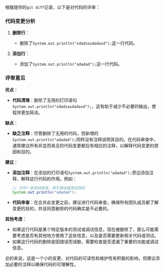 根据提供的`git diff`记录，以下是对代码的评审：

### 代码变更分析

1. **删除行**：
   - 删除了`System.out.println("sdadsasdadasd");`这一行代码。

2. **添加行**：
   - 添加了`System.out.println("adadad");`这一行代码。

### 评审意见

**优点**：
- **代码清理**：删除了无用的打印语句`System.out.println("sdadsasdadasd");`，这有助于减少不必要的输出，使程序更加简洁。

**缺点**：
- **缺乏注释**：尽管删除了无用的代码，但新增的`System.out.println("adadad");`同样没有注释说明其目的。在代码审查中，通常建议所有非显而易见的代码变更都应有相应的注释，以解释代码变更的原因和目的。

**建议**：
- **添加注释**：在添加的打印语句`System.out.println("adadad");`旁边添加注释，解释这行代码的作用。例如：
  ```java
  // 打印一些测试信息，用于调试或测试目的
  System.out.println("adadad");
  ```
- **代码审查**：在合并此变更之前，建议进行代码审查，确保所有团队成员都了解变更的目的，并且同意删除的代码确实是不必要的。

**其他考虑**：
- 如果这行代码是某个特定版本的测试或调试信息，现在被删除了，那么可能需要考虑是否有其他地方使用了这些信息，以及是否需要更新相关代码或测试。
- 如果这行代码的删除是因错误而误删，需要检查是否遗漏了重要的功能或调试信息。

总的来说，这是一个小的变更，对代码的可读性和维护性有积极的影响，但建议添加必要的注释以确保代码的可理解性。